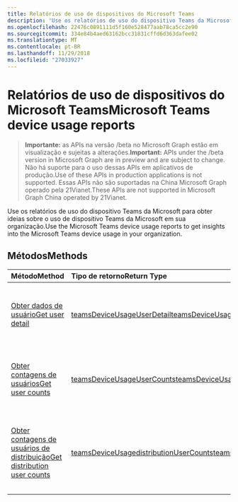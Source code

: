 ```yaml
---
title: Relatórios de uso de dispositivos do Microsoft Teams
description: 'Use os relatórios de uso do dispositivo Teams da Microsoft para obter ideias sobre o uso de dispositivo Teams da Microsoft em sua organização. '
ms.openlocfilehash: 22476c0891111d5f160e528477aab78ca5cc2e90
ms.sourcegitcommit: 334e84b4aed63162bcc31831cffd6d363dafee02
ms.translationtype: MT
ms.contentlocale: pt-BR
ms.lasthandoff: 11/29/2018
ms.locfileid: "27033927"
---
```

# <a name="microsoft-teams-device-usage-reports"></a><span data-ttu-id="b13b7-103">Relatórios de uso de dispositivos do Microsoft Teams</span><span class="sxs-lookup"><span data-stu-id="b13b7-103">Microsoft Teams device usage reports</span></span>

> <span data-ttu-id="b13b7-104">**Importante:** as APIs na versão /beta no Microsoft Graph estão em visualização e sujeitas a alterações.</span><span class="sxs-lookup"><span data-stu-id="b13b7-104">**Important:** APIs under the /beta version in Microsoft Graph are in preview and are subject to change.</span></span> <span data-ttu-id="b13b7-105">Não há suporte para o uso dessas APIs em aplicativos de produção.</span><span class="sxs-lookup"><span data-stu-id="b13b7-105">Use of these APIs in production applications is not supported.</span></span> <span data-ttu-id="b13b7-106">Essas APIs não são suportadas na China Microsoft Graph operado pela 21Vianet.</span><span class="sxs-lookup"><span data-stu-id="b13b7-106">These APIs are not supported in Microsoft Graph China operated by 21Vianet.</span></span>

<span data-ttu-id="b13b7-107">Use os relatórios de uso do dispositivo Teams da Microsoft para obter ideias sobre o uso de dispositivo Teams da Microsoft em sua organização.</span><span class="sxs-lookup"><span data-stu-id="b13b7-107">Use the Microsoft Teams device usage reports to get insights into the Microsoft Teams device usage in your organization.</span></span> 

## <a name="methods"></a><span data-ttu-id="b13b7-108">Métodos</span><span class="sxs-lookup"><span data-stu-id="b13b7-108">Methods</span></span>

| <span data-ttu-id="b13b7-109">Método</span><span class="sxs-lookup"><span data-stu-id="b13b7-109">Method</span></span>                                   | <span data-ttu-id="b13b7-110">Tipo de retorno</span><span class="sxs-lookup"><span data-stu-id="b13b7-110">Return Type</span></span>                              | <span data-ttu-id="b13b7-111">Descrição</span><span class="sxs-lookup"><span data-stu-id="b13b7-111">Description</span></span>                              |
| :--------------------------------------- | :--------------------------------------- | :--------------------------------------- |
| [<span data-ttu-id="b13b7-112">Obter dados de usuário</span><span class="sxs-lookup"><span data-stu-id="b13b7-112">Get user detail</span></span>](../api/reportroot-getteamsdeviceusageuserdetail.md) | [<span data-ttu-id="b13b7-113">teamsDeviceUsageUserDetail</span><span class="sxs-lookup"><span data-stu-id="b13b7-113">teamsDeviceUsageUserDetail</span></span>](../resources/teamsdeviceusageuserdetail.md) | <span data-ttu-id="b13b7-114">Obtém detalhes sobre o uso de dispositivos do Microsoft Teams por usuário.</span><span class="sxs-lookup"><span data-stu-id="b13b7-114">Get details about Microsoft Teams device usage by user.</span></span> |
| [<span data-ttu-id="b13b7-115">Obter contagens de usuários</span><span class="sxs-lookup"><span data-stu-id="b13b7-115">Get user counts</span></span>](../api/reportroot-getteamsdeviceusageusercounts.md) | [<span data-ttu-id="b13b7-116">teamsDeviceUsageUserCounts</span><span class="sxs-lookup"><span data-stu-id="b13b7-116">teamsDeviceUsageUserCounts</span></span>](../resources/teamsdeviceusageusercounts.md) | <span data-ttu-id="b13b7-117">Obtém o número de usuários exclusivos diários por tipo de dispositivo.</span><span class="sxs-lookup"><span data-stu-id="b13b7-117">Get the number of daily unique users by device type.</span></span> |
| [<span data-ttu-id="b13b7-118">Obter contagens de usuários de distribuição</span><span class="sxs-lookup"><span data-stu-id="b13b7-118">Get distribution user counts</span></span>](../api/reportroot-getteamsdeviceusagedistributionusercounts.md) | [<span data-ttu-id="b13b7-119">teamsDeviceUsagedistributionUserCounts</span><span class="sxs-lookup"><span data-stu-id="b13b7-119">teamsDeviceUsagedistributionUserCounts</span></span>](../resources/teamsdeviceusagedistributionusercounts.md) | <span data-ttu-id="b13b7-120">Obtém o número de usuários exclusivos por tipo de dispositivo no período de tempo selecionado.</span><span class="sxs-lookup"><span data-stu-id="b13b7-120">Get the number of unique users by device type over the selected time period.</span></span> |
